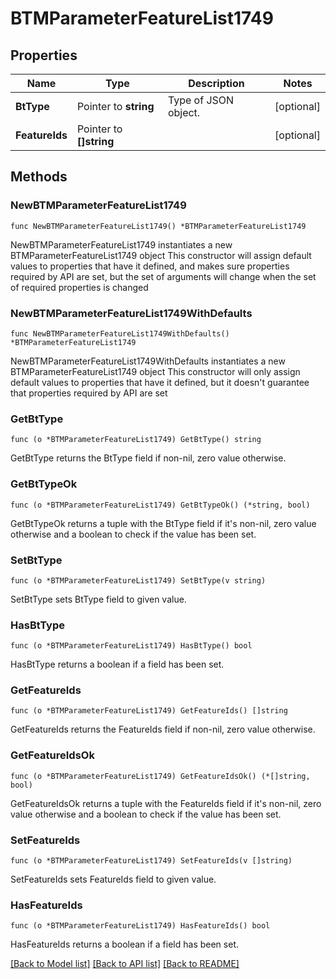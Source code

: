 # BTMParameterFeatureList1749

## Properties

Name | Type | Description | Notes
------------ | ------------- | ------------- | -------------
**BtType** | Pointer to **string** | Type of JSON object. | [optional] 
**FeatureIds** | Pointer to **[]string** |  | [optional] 

## Methods

### NewBTMParameterFeatureList1749

`func NewBTMParameterFeatureList1749() *BTMParameterFeatureList1749`

NewBTMParameterFeatureList1749 instantiates a new BTMParameterFeatureList1749 object
This constructor will assign default values to properties that have it defined,
and makes sure properties required by API are set, but the set of arguments
will change when the set of required properties is changed

### NewBTMParameterFeatureList1749WithDefaults

`func NewBTMParameterFeatureList1749WithDefaults() *BTMParameterFeatureList1749`

NewBTMParameterFeatureList1749WithDefaults instantiates a new BTMParameterFeatureList1749 object
This constructor will only assign default values to properties that have it defined,
but it doesn't guarantee that properties required by API are set

### GetBtType

`func (o *BTMParameterFeatureList1749) GetBtType() string`

GetBtType returns the BtType field if non-nil, zero value otherwise.

### GetBtTypeOk

`func (o *BTMParameterFeatureList1749) GetBtTypeOk() (*string, bool)`

GetBtTypeOk returns a tuple with the BtType field if it's non-nil, zero value otherwise
and a boolean to check if the value has been set.

### SetBtType

`func (o *BTMParameterFeatureList1749) SetBtType(v string)`

SetBtType sets BtType field to given value.

### HasBtType

`func (o *BTMParameterFeatureList1749) HasBtType() bool`

HasBtType returns a boolean if a field has been set.

### GetFeatureIds

`func (o *BTMParameterFeatureList1749) GetFeatureIds() []string`

GetFeatureIds returns the FeatureIds field if non-nil, zero value otherwise.

### GetFeatureIdsOk

`func (o *BTMParameterFeatureList1749) GetFeatureIdsOk() (*[]string, bool)`

GetFeatureIdsOk returns a tuple with the FeatureIds field if it's non-nil, zero value otherwise
and a boolean to check if the value has been set.

### SetFeatureIds

`func (o *BTMParameterFeatureList1749) SetFeatureIds(v []string)`

SetFeatureIds sets FeatureIds field to given value.

### HasFeatureIds

`func (o *BTMParameterFeatureList1749) HasFeatureIds() bool`

HasFeatureIds returns a boolean if a field has been set.


[[Back to Model list]](../README.md#documentation-for-models) [[Back to API list]](../README.md#documentation-for-api-endpoints) [[Back to README]](../README.md)



